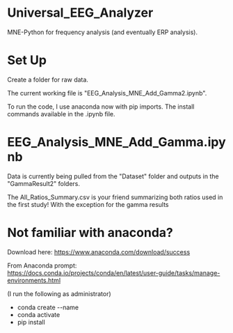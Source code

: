 # Universal_EEG_Analyzer

MNE-Python for frequency analysis (and eventually ERP analysis).

# Set Up

Create a folder for raw data.

The current working file is "EEG_Analysis_MNE_Add_Gamma2.ipynb".

To run the code, I use anaconda now with pip imports. The install commands available in the .ipynb file.

# EEG_Analysis_MNE_Add_Gamma.ipynb

Data is currently being pulled from the "Dataset" folder and outputs in the "GammaResult2" folders.

The All_Ratios_Summary.csv is your friend summarizing both ratios used in the first study! With the exception for the gamma results

# Not familiar with anaconda?

Download here: https://www.anaconda.com/download/success

From Anaconda prompt: https://docs.conda.io/projects/conda/en/latest/user-guide/tasks/manage-environments.html

(I run the following as administrator)

* conda create --name <my-env>
* conda activate <my-env>
* pip install <var>